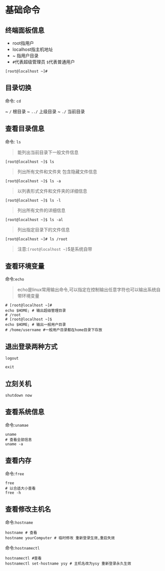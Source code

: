 # 基础命令

## 终端面板信息

* root指用户
* localhost指主机地址
* ~ 指用户目录
* `#`代表超级管理员 `$`代表普通用户
``` shell
[root@localhost ~]#
```

## 目录切换

命令: `cd`

~ `/`   根目录
~ `../` 上级目录
~ `./`  当前目录 

## 查看目录信息

命令: `ls`

> 能列出当前目录下一般文件信息

``` shell
[root@localhost ~]$ ls 
```

> 列出所有文件和文件夹 包含隐藏文件信息

``` shell
[root@localhost ~]$ ls -a
```

> 以列表形式文件和文件夹的详细信息

``` shell
[root@localhost ~]$ ls -l
```

> 列出所有文件的详细信息

``` shell
[root@localhost ~]$ ls -al
```
> 列出指定目录下的文件信息

``` shell
[root@localhost ~]# ls /root
```
> 注意:`[root@localhost ~]`$是系统自带

## 查看环境变量

命令:`echo`
> echo是linux常用输出命令,可以指定在控制输出任意字符也可以输出系统自带环境变量

``` shell
# [root@localhost ~]#
echo $HOME; # 输出超级管理目录
# /root
# [root@localhost ~]$
echo $HOME; # 输出一般用户目录
# /home/username #一般用户目录都在home目录下存放
```

## 退出登录两种方式

``` shell
logout
```

``` shell
exit
```

## 立刻关机

``` shell
shutdown now
```


## 查看系统信息

命令:`unamae`

``` shell
uname
# 查看全部信息
uname -a
```


## 查看内存
命令:`free`

``` shell
free
# 以合适大小查看
free -h
```
## 查看修改主机名

命令:`hostname`
``` shell
hostname # 查看
hostname yourComputer # 临时修改 重新登录生效,重启失效
```
命令:`hostnamectl`
``` shell
hostnamectl #查看
hostnamectl set-hostname ysy # 主机名改为ysy 重新登录永久生效
```

